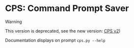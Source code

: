 # CPS: Command Prompt Saver
> [!WARNING]
> This version is deprecated, see the new version: [CPS v2](https://github.com/POLA-LCS/CPS-v2)) 

Documentation displays on prompt `cps.py --help`
